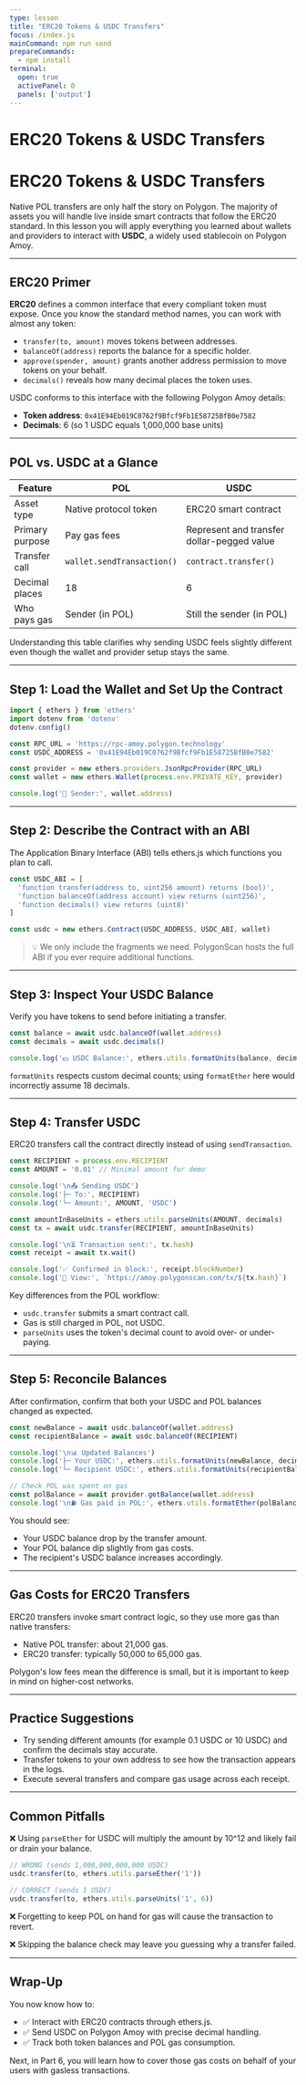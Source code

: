 ```yaml
---
type: lesson
title: "ERC20 Tokens & USDC Transfers"
focus: /index.js
mainCommand: npm run send
prepareCommands:
  - npm install
terminal:
  open: true
  activePanel: 0
  panels: ['output']
---
```


# ERC20 Tokens & USDC Transfers

# ERC20 Tokens & USDC Transfers

Native POL transfers are only half the story on Polygon. The majority of assets you will handle live inside smart contracts that follow the ERC20 standard. In this lesson you will apply everything you learned about wallets and providers to interact with **USDC**, a widely used stablecoin on Polygon Amoy.

---

## ERC20 Primer

**ERC20** defines a common interface that every compliant token must expose. Once you know the standard method names, you can work with almost any token:

- `transfer(to, amount)` moves tokens between addresses.  
- `balanceOf(address)` reports the balance for a specific holder.  
- `approve(spender, amount)` grants another address permission to move tokens on your behalf.  
- `decimals()` reveals how many decimal places the token uses.  

USDC conforms to this interface with the following Polygon Amoy details:
- **Token address**: `0x41E94Eb019C0762f9Bfcf9Fb1E58725BfB0e7582`  
- **Decimals**: 6 (so 1 USDC equals 1,000,000 base units)  

---

## POL vs. USDC at a Glance

| Feature | POL | USDC |
|---------|-----|------|
| Asset type | Native protocol token | ERC20 smart contract |
| Primary purpose | Pay gas fees | Represent and transfer dollar-pegged value |
| Transfer call | `wallet.sendTransaction()` | `contract.transfer()` |
| Decimal places | 18 | 6 |
| Who pays gas | Sender (in POL) | Still the sender (in POL) |

Understanding this table clarifies why sending USDC feels slightly different even though the wallet and provider setup stays the same.

---

## Step 1: Load the Wallet and Set Up the Contract

```js
import { ethers } from 'ethers'
import dotenv from 'dotenv'
dotenv.config()

const RPC_URL = 'https://rpc-amoy.polygon.technology'
const USDC_ADDRESS = '0x41E94Eb019C0762f9Bfcf9Fb1E58725BfB0e7582'

const provider = new ethers.providers.JsonRpcProvider(RPC_URL)
const wallet = new ethers.Wallet(process.env.PRIVATE_KEY, provider)

console.log('🔑 Sender:', wallet.address)
```

---

## Step 2: Describe the Contract with an ABI

The Application Binary Interface (ABI) tells ethers.js which functions you plan to call.

```js
const USDC_ABI = [
  'function transfer(address to, uint256 amount) returns (bool)',
  'function balanceOf(address account) view returns (uint256)',
  'function decimals() view returns (uint8)'
]

const usdc = new ethers.Contract(USDC_ADDRESS, USDC_ABI, wallet)
```

> 💡 We only include the fragments we need. PolygonScan hosts the full ABI if you ever require additional functions.

---

## Step 3: Inspect Your USDC Balance

Verify you have tokens to send before initiating a transfer.

```js
const balance = await usdc.balanceOf(wallet.address)
const decimals = await usdc.decimals()

console.log('💵 USDC Balance:', ethers.utils.formatUnits(balance, decimals), 'USDC')
```

`formatUnits` respects custom decimal counts; using `formatEther` here would incorrectly assume 18 decimals.

---

## Step 4: Transfer USDC

ERC20 transfers call the contract directly instead of using `sendTransaction`.

```js
const RECIPIENT = process.env.RECIPIENT
const AMOUNT = '0.01' // Minimal amount for demo

console.log('\n📤 Sending USDC')
console.log('├─ To:', RECIPIENT)
console.log('└─ Amount:', AMOUNT, 'USDC')

const amountInBaseUnits = ethers.utils.parseUnits(AMOUNT, decimals)
const tx = await usdc.transfer(RECIPIENT, amountInBaseUnits)

console.log('\n⏳ Transaction sent:', tx.hash)
const receipt = await tx.wait()

console.log('✅ Confirmed in block:', receipt.blockNumber)
console.log('🔗 View:', `https://amoy.polygonscan.com/tx/${tx.hash}`)
```

Key differences from the POL workflow:
- `usdc.transfer` submits a smart contract call.  
- Gas is still charged in POL, not USDC.  
- `parseUnits` uses the token's decimal count to avoid over- or under-paying.  

---

## Step 5: Reconcile Balances

After confirmation, confirm that both your USDC and POL balances changed as expected.

```js
const newBalance = await usdc.balanceOf(wallet.address)
const recipientBalance = await usdc.balanceOf(RECIPIENT)

console.log('\n📊 Updated Balances')
console.log('├─ Your USDC:', ethers.utils.formatUnits(newBalance, decimals))
console.log('└─ Recipient USDC:', ethers.utils.formatUnits(recipientBalance, decimals))

// Check POL was spent on gas
const polBalance = await provider.getBalance(wallet.address)
console.log('\n⛽ Gas paid in POL:', ethers.utils.formatEther(polBalance))
```

You should see:
- Your USDC balance drop by the transfer amount.  
- Your POL balance dip slightly from gas costs.  
- The recipient's USDC balance increases accordingly.  

---

## Gas Costs for ERC20 Transfers

ERC20 transfers invoke smart contract logic, so they use more gas than native transfers:
- Native POL transfer: about 21,000 gas.  
- ERC20 transfer: typically 50,000 to 65,000 gas.  

Polygon's low fees mean the difference is small, but it is important to keep in mind on higher-cost networks.

---

## Practice Suggestions

- Try sending different amounts (for example 0.1 USDC or 10 USDC) and confirm the decimals stay accurate.  
- Transfer tokens to your own address to see how the transaction appears in the logs.  
- Execute several transfers and compare gas usage across each receipt.  

---

## Common Pitfalls

❌ Using `parseEther` for USDC will multiply the amount by 10^12 and likely fail or drain your balance.

```js
// WRONG (sends 1,000,000,000,000 USDC)
usdc.transfer(to, ethers.utils.parseEther('1'))

// CORRECT (sends 1 USDC)
usdc.transfer(to, ethers.utils.parseUnits('1', 6))
```

❌ Forgetting to keep POL on hand for gas will cause the transaction to revert.  

❌ Skipping the balance check may leave you guessing why a transfer failed.  

---

## Wrap-Up

You now know how to:
- ✅ Interact with ERC20 contracts through ethers.js.  
- ✅ Send USDC on Polygon Amoy with precise decimal handling.  
- ✅ Track both token balances and POL gas consumption.  

Next, in Part 6, you will learn how to cover those gas costs on behalf of your users with gasless transactions.
